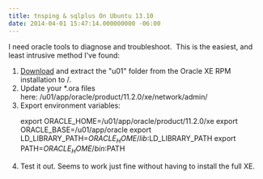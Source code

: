```yaml
---
title: tnsping & sqlplus On Ubuntu 13.10
date: 2014-04-01 15:47:14.000000000 -06:00
---
```

I need oracle tools to diagnose and troubleshoot.  This is the easiest, and least intrusive method I've found:
<ol>
	<li><a title="Oracle XE" href="http://www.oracle.com/technetwork/products/express-edition/downloads/index.html" target="_blank">Download</a> and extract the "u01" folder from the Oracle XE RPM installation to /.</li>
	<li>Update your *.ora files here: /u01/app/oracle/product/11.2.0/xe/network/admin/</li>
	<li>Export environment variables:

export ORACLE_HOME=/u01/app/oracle/product/11.2.0/xe
export ORACLE_BASE=/u01/app/oracle
export LD_LIBRARY_PATH=$ORACLE_HOME/lib:$LD_LIBRARY_PATH
export PATH=$ORACLE_HOME/bin:$PATH</li>
	<li>Test it out. Seems to work just fine without having to install the full XE.</li>
</ol>
